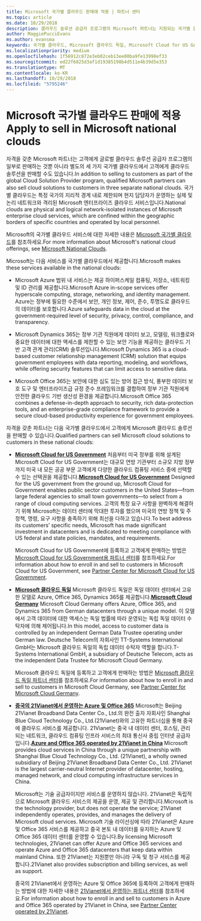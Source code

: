 ```yaml
---
title: Microsoft 국가별 클라우드 판매에 적용 | 파트너 센터
ms.topic: article
ms.date: 10/29/2018
description: 클라우드 솔루션 공급자 프로그램의 Microsoft 파트너는 지원되는 국가별 클라우드에 등록한 고객에게 판매할 수 있습니다.
author: MaggiePucciEvans
ms.author: evansma
keywords: 국가별 클라우드, Microsoft 클라우드 독일, Microsoft Cloud for US Government, 21Vianet, Microsoft Cloud 중국
ms.localizationpriority: medium
ms.openlocfilehash: 1f56912c872e3eb02ceb13ee00ba9fe13998ef33
ms.sourcegitcommit: ed22f6825d3af1d19385198b4d511e4b39d5e353
ms.translationtype: MT
ms.contentlocale: ko-KR
ms.lasthandoff: 10/29/2018
ms.locfileid: "5795246"
---
```

# <a name="apply-to-sell-in-microsoft-national-clouds"></a><span data-ttu-id="851e8-104">Microsoft 국가별 클라우드 판매에 적용</span><span class="sxs-lookup"><span data-stu-id="851e8-104">Apply to sell in Microsoft national clouds</span></span>

<span data-ttu-id="851e8-105">자격을 갖춘 Microsoft 파트너는 고객에게 글로벌 클라우드 솔루션 공급자 프로그램의 일부로 판매하는 것뿐 아니라 별도의 세 가지 국가별 클라우드에서 고객에게 클라우드 솔루션을 판매할 수도 있습니다.</span><span class="sxs-lookup"><span data-stu-id="851e8-105">In addition to selling to customers as part of the global Cloud Solution Provider program, qualified Microsoft partners can also sell cloud solutions to customers in three separate national clouds.</span></span> <span data-ttu-id="851e8-106">국가별 클라우드는 특정 국가의 지리적 경계 내로 제한되며 현지 담당자가 운영하는 실제 및 논리 네트워크와 격리된 Microsoft 엔터프라이즈 클라우드 서비스입니다.</span><span class="sxs-lookup"><span data-stu-id="851e8-106">National clouds are physical and logical network-isolated instances of Microsoft enterprise cloud services, which are confined within the geographic borders of specific countries and operated by local personnel.</span></span> 

<span data-ttu-id="851e8-107">Microsoft의 국가별 클라우드 서비스에 대한 자세한 내용은 [Microsoft 국가별 클라우드](https://www.microsoft.com/trustcenter/cloudservices/nationalcloud)를 참조하세요.</span><span class="sxs-lookup"><span data-stu-id="851e8-107">For more information about Microsoft's national cloud offerings, see [Microsoft National Clouds](https://www.microsoft.com/trustcenter/cloudservices/nationalcloud).</span></span>

<span data-ttu-id="851e8-108">Microsoft는 다음 서비스를 국가별 클라우드에서 제공합니다.</span><span class="sxs-lookup"><span data-stu-id="851e8-108">Microsoft makes these services available in the national clouds:</span></span>

-   <span data-ttu-id="851e8-109">Microsoft Azure 범위 내 서비스는 제공 하이퍼스케일 컴퓨팅, 저장소, 네트워킹 및 ID 관리를 제공합니다.</span><span class="sxs-lookup"><span data-stu-id="851e8-109">Microsoft Azure in-scope services offer hyperscale computing, storage, networking, and identity management.</span></span> <span data-ttu-id="851e8-110">Azure는 정부에 필요한 수준에서 보안, 개인 정보, 제어, 준수, 투명도로 클라우드의 데이터를 보호합니다.</span><span class="sxs-lookup"><span data-stu-id="851e8-110">Azure safeguards data in the cloud at the government-required level of security, privacy, control, compliance, and transparency.</span></span>

-   <span data-ttu-id="851e8-111">Microsoft Dynamics 365는 정부 기관 직원에게 데이터 보고, 모델링, 워크플로와 중요한 데이터에 대한 액세스를 제한할 수 있는 보안 기능을 제공하는 클라우드 기반 고객 관계 관리(CRM) 솔루션입니다.</span><span class="sxs-lookup"><span data-stu-id="851e8-111">Microsoft Dynamics 365 is a cloud-based customer relationship management (CRM) solution that equips government employees with data reporting, modeling, and workflows, while offering security features that can limit access to sensitive data.</span></span>

-   <span data-ttu-id="851e8-112">Microsoft Office 365는 보안에 대한 심도 있는 방어 접근 방식, 풍부한 데이터 보호 도구 및 엔터프라이즈급 규정 준수 프레임워크를 결합하여 정부 기관 직원에게 안전한 클라우드 기반 생산성 환경을 제공합니다.</span><span class="sxs-lookup"><span data-stu-id="851e8-112">Microsoft Office 365 combines a defense-in-depth approach to security, rich data-protection tools, and an enterprise-grade compliance framework to provide a secure cloud-based productivity experience for government employees.</span></span>

<span data-ttu-id="851e8-113">자격을 갖춘 파트너는 다음 국가별 클라우드에서 고객에게 Microsoft 클라우드 솔루션을 판매할 수 있습니다.</span><span class="sxs-lookup"><span data-stu-id="851e8-113">Qualified partners can sell Microsoft cloud solutions to customers in these national clouds:</span></span>

-   <span data-ttu-id="851e8-114">[**Microsoft Cloud for US Government**](https://www.microsoft.com/trustcenter/cloudservices/nationalcloud#Microsoft_Cloud_for_US) 처음부터 미국 정부를 위해 설계된 Microsoft Cloud for US Government는 대규모 연방 기관부터 소규모 지방 정부까지 미국 내 모든 공공 부문 고객에게 다양한 클라우드 컴퓨팅 서비스 중에 선택할 수 있는 선택권을 제공합니다.</span><span class="sxs-lookup"><span data-stu-id="851e8-114">[**Microsoft Cloud for US Government**](https://www.microsoft.com/trustcenter/cloudservices/nationalcloud#Microsoft_Cloud_for_US) Designed for the US government from the ground up, Microsoft Cloud for Government enables public sector customers in the United States—from large federal agencies to small town governments—to select from a range of cloud computing services.</span></span> <span data-ttu-id="851e8-115">고객의 특정 요구 사항을 완벽하게 해결하기 위해 Microsoft는 데이터 센터에 막대한 투자를 했으며 미국의 연방 정책 및 주 정책, 명령, 요구 사항을 충족하기 위해 최선을 다하고 있습니다.</span><span class="sxs-lookup"><span data-stu-id="851e8-115">To best address its customers’ specific needs, Microsoft has made significant investment in datacenters and is dedicated to meeting compliance with US federal and state policies, mandates, and requirements.</span></span> 

    <span data-ttu-id="851e8-116">Microsoft Cloud for US Government에 등록하고 고객에게 판매하는 방법은 [Microsoft Cloud for US Government용 파트너 센터](partner-center-for-microsoft-us-govt-cloud.md)를 참조하세요.</span><span class="sxs-lookup"><span data-stu-id="851e8-116">For information about how to enroll in and sell to customers in Microsoft Cloud for US Government, see [Partner Center for Microsoft Cloud for US Government](partner-center-for-microsoft-us-govt-cloud.md).</span></span>

-   <span data-ttu-id="851e8-117">[**Microsoft 클라우드 독일**](https://www.microsoft.com/trustcenter/cloudservices/nationalcloud#Microsoft_Cloud_Germany) Microsoft 클라우드 독일은 독일 데이터 센터에서 고유한 모델로 Azure, Office 365, Dynamics 365를 제공합니다.</span><span class="sxs-lookup"><span data-stu-id="851e8-117">[**Microsoft Cloud Germany**](https://www.microsoft.com/trustcenter/cloudservices/nationalcloud#Microsoft_Cloud_Germany) Microsoft Cloud Germany offers Azure, Office 365, and Dynamics 365 from German datacenters through a unique model.</span></span> <span data-ttu-id="851e8-118">이 모델에서 고객 데이터에 대한 액세스는 독일 법률에 따라 운영되는 독립 독일 데이터 수탁자에 의해 제어됩니다.</span><span class="sxs-lookup"><span data-stu-id="851e8-118">In this model, access to customer data is controlled by an independent German Data Trustee operating under German law.</span></span> <span data-ttu-id="851e8-119">Deutsche Telecom의 자회사인 TT-Systems International GmbH는 Microsoft 클라우드 독일의 독립 데이터 수탁자 역할을 합니다.</span><span class="sxs-lookup"><span data-stu-id="851e8-119">T-Systems International GmbH, a subsidiary of Deutsche Telecom, acts as the independent Data Trustee for Microsoft Cloud Germany.</span></span> 

    <span data-ttu-id="851e8-120">Microsoft 클라우드 독일에 등록하고 고객에게 판매하는 방법은 [Microsoft 클라우드 독일 파트너 센터](partner-center-for-microsoft-cloud-germany.md)를 참조하세요.</span><span class="sxs-lookup"><span data-stu-id="851e8-120">For information about how to enroll in and sell to customers in Microsoft Cloud Germany, see [Partner Center for Microsoft Cloud Germany](partner-center-for-microsoft-cloud-germany.md).</span></span> 
    
-   <span data-ttu-id="851e8-121">[**중국의 21Vianet에서 운영하는 Azure 및 Office 365**](https://www.microsoft.com/trustcenter/cloudservices/nationalcloud#Microsoft_Cloud_for_China) Microsoft는 Beijing 21Vianet Broadband Data Center Co., Ltd.의 완전 출자 자회사인 Shanghai Blue Cloud Technology Co., Ltd.(21Vianet)와의 고유한 파트너십을 통해 중국에 클라우드 서비스를 제공합니다. 21Vianet는 중국 내 데이터 센터, 호스팅, 관리되는 네트워크, 클라우드 컴퓨팅 인프라 서비스의 최대 통신사 중립 인터넷 공급자입니다.</span><span class="sxs-lookup"><span data-stu-id="851e8-121">[**Azure and Office 365 operated by 21Vianet in China**](https://www.microsoft.com/trustcenter/cloudservices/nationalcloud#Microsoft_Cloud_for_China) Microsoft provides cloud services in China through a unique partnership with Shanghai Blue Cloud Technology Co., Ltd. (21Vianet), a wholly owned subsidiary of Beijing 21Vianet Broadband Data Center Co., Ltd. 21Vianet is the largest carrier-neutral Internet provider of datacenter, hosting, managed network, and cloud computing infrastructure services in China.</span></span> 

    <span data-ttu-id="851e8-122">Microsoft는 기술 공급자이지만 서비스를 운영하지 않습니다. 21Vianet은 독립적으로 Microsoft 클라우드 서비스의 제공을 운영, 제공 및 관리합니다.</span><span class="sxs-lookup"><span data-stu-id="851e8-122">Microsoft is the technology provider, but does not operate the service; 21Vianet independently operates, provides, and manages the delivery of Microsoft cloud services.</span></span> <span data-ttu-id="851e8-123">Microsoft 기술 라이선싱에 따라 21Vianet은 Azure 및 Office 365 서비스를 제공하고 중국 본토 내 데이터를 유지하는 Azure 및 Office 365 데이터 센터를 운영할 수 있습니다.</span><span class="sxs-lookup"><span data-stu-id="851e8-123">By licensing Microsoft technologies, 21Vianet can offer Azure and Office 365 services and operate Azure and Office 365 datacenters that keep data within mainland China.</span></span> <span data-ttu-id="851e8-124">또한 21Vianet는 지원뿐만 아니라 구독 및 청구 서비스를 제공합니다.</span><span class="sxs-lookup"><span data-stu-id="851e8-124">21Vianet also provides subscription and billing services, as well as support.</span></span>

    <span data-ttu-id="851e8-125">중국의 21Vianet에서 운영하는 Azure 및 Office 365에 등록하여 고객에게 판매하는 방법에 대한 자세한 내용은 [21Vianet에서 운영하는 파트너 센터](https://msdn.microsoft.com/partner-china/index)를 참조하세요.</span><span class="sxs-lookup"><span data-stu-id="851e8-125">For information about how to enroll in and sell to customers in Azure and Office 365 operated by 21Vianet in China, see [Partner Center operated by 21Vianet](https://msdn.microsoft.com/partner-china/index).</span></span> 